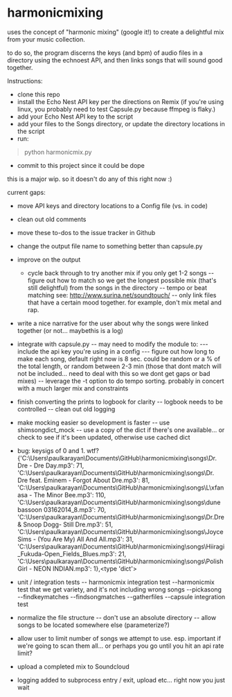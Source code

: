 harmonicmixing
==============

uses the concept of "harmonic mixing" (google it!) to create a delightful mix from your music collection.

to do so, the program discerns the keys (and bpm) of audio files in a directory using the echnoest API, and then links songs that will sound good together.

Instructions:
- clone this repo
- install the Echo Nest API key per the directions on Remix
(if you're using linux, you probably need to test Capsule.py because ffmpeg is flaky.) 
- add your Echo Nest API key to the script
- add your files to the Songs directory, or update the directory locations in the script
- run:
> python harmonicmix.py
- commit to this project since it could be dope

this is a major wip. so it doesn't do any of this right now :)

current gaps:

- move API keys and directory locations to a Config file (vs. in code)

- clean out old comments

- move these to-dos to the issue tracker in Github

- change the output file name to something better than capsule.py

- improve on the output
   - cycle back through to try another mix if you only get 1-2 songs
-- figure out how to match so we get the longest possible mix (that's still delightful) from the songs in the directory
-- tempo or beat matching 
   see: http://www.surina.net/soundtouch/
-- only link files that have a certain mood together. for example, don't mix metal and rap.

- write a nice narrative for the user about why the songs were linked together (or not... maybethis is a log)

- integrate with capsule.py
-- may need to modify the module to:
--- include the api key you're using in a config
--- figure out how long to make each song, default right now is 8 sec. could be random or a % of the total length, or random between 2-3 min (those that dont match will not be included... need to deal with this so we dont get gaps or bad mixes)
-- leverage the -t option to do tempo sorting. probably in concert with a much larger mix and constraints

- finish converting the prints to logbook for clarity
-- logbook needs to be controlled
-- clean out old logging

- make mocking easier so development is faster
-- use shimsongdict_mock 
-- use a copy of the dict if there's one available... or check to see if it's been updated, otherwise use cached dict 

- bug: keysigs of 0 and 1. wtf?
{'C:\\Users\\paulkarayan\\Documents\\GitHub\\harmonicmixing\\songs\\Dr. Dre - Dre Day.mp3': 71, 'C:\\Users\\paulkarayan\\Documents\\GitHub\\harmonicmixing\\songs\\Dr. Dre feat. Eminem - Forgot About Dre.mp3': 81, 'C:\\Users\\paulkarayan\\Documents\\GitHub\\harmonicmixing\\songs\\L\xfanasa - The Minor Bee.mp3': 110, 'C:\\Users\\paulkarayan\\Documents\\GitHub\\harmonicmixing\\songs\\dune bassoon 03162014_8.mp3': 70, 'C:\\Users\\paulkarayan\\Documents\\GitHub\\harmonicmixing\\songs\\Dr.Dre & Snoop Dogg- Still Dre.mp3': 51, 'C:\\Users\\paulkarayan\\Documents\\GitHub\\harmonicmixing\\songs\\Joyce Sims - (You Are My) All And All.mp3': 31, 'C:\\Users\\paulkarayan\\Documents\\GitHub\\harmonicmixing\\songs\\Hiiragi_Fukuda-Open_Fields_Blues.mp3': 21, 'C:\\Users\\paulkarayan\\Documents\\GitHub\\harmonicmixing\\songs\\Polish Girl - NEON INDIAN.mp3': 1},<type 'dict'>

- unit / integration tests
-- harmonicmix integration test
--harmonicmix test that we get variety, and it's not including wrong songs
--pickasong
--findkeymatches
--findsongmatches
--gatherfiles
--capsule integration test


- normalize the file structure
-- don't use an absolute directory
-- allow songs to be located somewhere else (parameterize?)


- allow user to limit number of songs we attempt to use. esp. important if we're going to scan them all... or perhaps you go until you hit an api rate limit?

- upload a completed mix to Soundcloud 

- logging added to subprocess entry / exit, upload etc... right now you just wait
